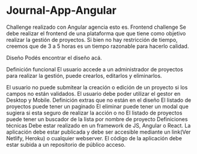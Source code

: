 # Journal-App-Angular
 Challenge realizado con Angular agencia esto es. 
Frontend challenge
Se debe realizar el frontend de una plataforma que que tiene como objetivo realizar la gestión de proyectos. Si bien no hay restricción de tiempo, creemos que de 3 a 5 horas es un tiempo razonable para hacerlo calidad.

Diseño
Podés encontrar el diseño acá.

Definición funcional
El usuario accede a un administrador de proyectos para realizar la gestión, puede crearlos, editarlos y eliminarlos.

El usuario no puede submitear la creación o edición de un proyecto si los campos no están validados.
El usuario debe poder utilizar el gestor en Desktop y Mobile.
Definición extras que no están en el diseño
El listado de proyectos puede tener un paginado
El eliminar puede tener un modal que sugiera si esta seguro de realizar la acción o no
El listado de proyectos puede tener un buscador de la lista por nombre de proyecto
Definiciones técnicas
Debe estar realizado en un framework de JS, Angular o React.
La aplicación debe estar publicada y debe ser accesible mediante un link(Ver Netlify, Heroku) o cualquier webserver.
El código de la aplicación debe estar subida a un repositorio de público acceso.
